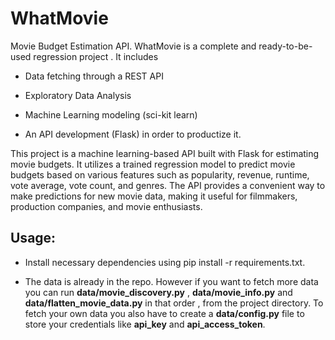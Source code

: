 # WhatMovie

Movie Budget Estimation API. WhatMovie is a complete and ready-to-be-used regression project . It includes 

 - Data fetching through a REST API

 - Exploratory Data Analysis

 - Machine Learning modeling (sci-kit learn)

 - An API development (Flask) in order to productize it.
 
This project is a machine learning-based API built with Flask for estimating movie budgets. It utilizes a trained regression model to predict movie budgets based on various features such as popularity, revenue, runtime, vote average, vote count, and genres. The API provides a convenient way to make predictions for new movie data, making it useful for filmmakers, production companies, and movie enthusiasts.

## Usage:

 - Install necessary dependencies using pip install -r requirements.txt.

 - The data is already in the repo. However if you want to fetch more data you can run **data/movie_discovery.py** , **data/movie_info.py** and **data/flatten_movie_data.py** in that order , from the project directory. To fetch your own data you also have to create a **data/config.py** file to store your credentials like **api_key** and **api_access_token**.



